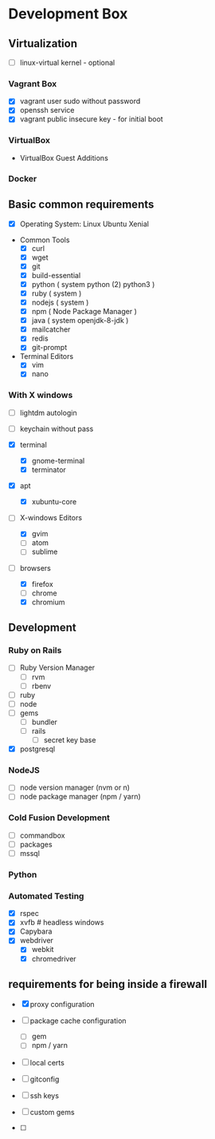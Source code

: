 # Development Box

## Virtualization
  
* [ ] linux-virtual kernel - optional

### Vagrant Box

* [x] vagrant user sudo without password
* [x] openssh service
* [x] vagrant public insecure key - for initial boot

### VirtualBox

* VirtualBox Guest Additions

### Docker

## Basic common requirements

* [x] Operating System: Linux Ubuntu Xenial

* Common Tools
  * [x] curl
  * [x] wget
  * [x] git
  * [x] build-essential
  * [x] python ( system python (2) python3 )
  * [x] ruby ( system )
  * [x] nodejs ( system )
  * [x] npm ( Node Package Manager )
  * [x] java ( system openjdk-8-jdk )
  * [x] mailcatcher
  * [x] redis
  * [x] git-prompt

* Terminal Editors
  * [x] vim
  * [x] nano

### With X windows 

* [ ] lightdm autologin
* [ ] keychain without pass

* [x] terminal
  * [x] gnome-terminal
  * [x] terminator

* [x] apt
  * [x] xubuntu-core

* [ ] X-windows Editors
  * [x] gvim
  * [ ] atom
  * [ ] sublime

* [ ] browsers
  * [x] firefox
  * [ ] chrome
  * [x] chromium

## Development

### Ruby on Rails

* [ ] Ruby Version Manager
  * [ ] rvm
  * [ ] rbenv
* [ ] ruby
* [ ] node
* [ ] gems
  * [ ] bundler
  * [ ] rails
    * [ ] secret key base
* [x] postgresql

### NodeJS 

* [ ] node version manager (nvm or n)
* [ ] node package manager (npm / yarn)

### Cold Fusion Development

* [ ] commandbox
* [ ] packages
* [ ] mssql

### Python

### Automated Testing

* [x] rspec
* [x] xvfb # headless windows
* [x] Capybara
* [x] webdriver
  * [x] webkit
  * [x] chromedriver

## requirements for being inside a firewall

* [x] proxy configuration
* [ ] package cache configuration
  * [ ] gem
  * [ ] npm / yarn
* [ ] local certs
* [ ] gitconfig
* [ ] ssh keys

* [ ] custom gems
* [ ] 

